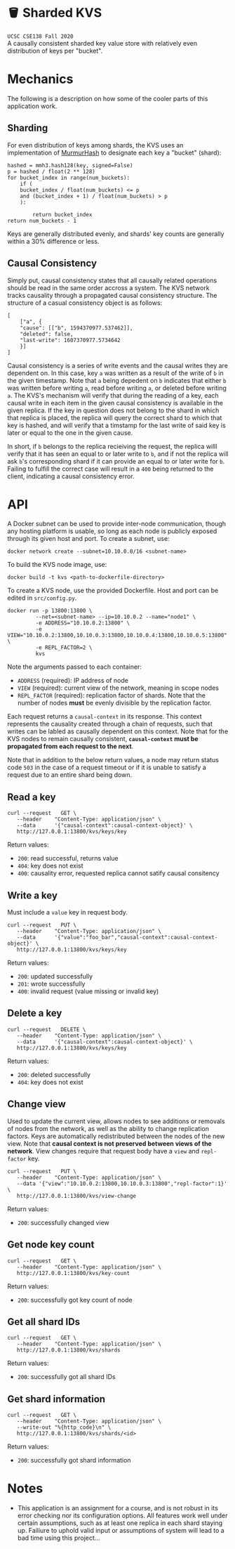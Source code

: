 # 🪣 Sharded KVS

`UCSC CSE138 Fall 2020`
</br>
A causally consistent sharded key value store with relatively even distribution of keys per "bucket".

# Mechanics

The following is a description on how some of the cooler parts of this application work.

## Sharding

For even distribution of keys among shards, the KVS uses an implementation of [MurmurHash](https://en.wikipedia.org/wiki/MurmurHash) to designate each key a "bucket" (shard):

    hashed = mmh3.hash128(key, signed=False)
    p = hashed / float(2 ** 128)
    for bucket_index in range(num_buckets):
        if (
    	bucket_index / float(num_buckets) <= p
    	and (bucket_index + 1) / float(num_buckets) > p
        ):

    	    return bucket_index
    return num_buckets - 1

Keys are generally distributed evenly, and shards' key counts are generally within a 30% difference or less.

## Causal Consistency

Simply put, causal consistency states that all causally related operations should be read in the same order accross a system. The KVS network tracks causality through a propagated causal consistency structure.
The structure of a casual consistency object is as follows:

    [
        ["a", {
        "cause": [["b", 1594370977.537462]],
        "deleted": false,
        "last-write": 1607370977.5734642
        }]
    ]

Causal consistency is a series of write events and the causal writes they are dependent on. In this case, key `a` was written as a result of the write of `b` in the given timestamp. Note that `a` being depedent on `b` indicates that either `b` was written before writing `a`, read before writing `a`, or deleted before writing `a`. The KVS's mechanism will verify that during the reading of a key, each causal write in each item in the given causal consistency is available in the given replica. If the key in question does not belong to the shard in which that replica is placed, the replica will query the correct shard to which that key is hashed, and will verify that a timstamp for the last write of said key is later or equal to the one in the given cause.

In short, if `b` belongs to the replica recieiving the request, the replica willl verify that it has seen an equal to or later write to `b`, and if not the replica will ask `b`'s corresponding shard if it can provide an equal to or later write for `b`. Failing to fulfill the correct case will result in a `400` being returned to the client, indicating a causal consistency error.

# API

A Docker subnet can be used to provide inter-node communication, though any hosting platform is usable, so long as each node is publicly exposed through its given host and port. To create a subnet, use:

    docker network create --subnet=10.10.0.0/16 <subnet-name>

To build the KVS node image, use:

    docker build -t kvs <path-to-dockerfile-directory>

To create a KVS node, use the provided Dockerfile. Host and port can be edited in `src/config.py`.

    docker run -p 13800:13800 \
             --net=<subnet-name> --ip=10.10.0.2 --name="node1" \
             -e ADDRESS="10.10.0.2:13800" \
             -e VIEW="10.10.0.2:13800,10.10.0.3:13800,10.10.0.4:13800,10.10.0.5:13800" \
             -e REPL_FACTOR=2 \
             kvs


Note the arguments passed to each container:

- `ADDRESS` (required): IP address of node
- `VIEW` (required): current view of the network, meaning in scope nodes
- `REPL_FACTOR` (required): replication factor of shards. Note that the number of nodes **must** be evenly divisible by the replication factor.

Each request returns a `causal-context` in its response. This context represents the causality created through a chain of requests, such that writes can be labled as causally dependent on this context. Note that for the KVS nodes to remain causally consistent, **`causal-context` must be propagated from each request to the next**.

Note that in addition to the below return values, a node may return status code `503` in the case of a request timeout or if it is unable to satisfy a request due to an entire shard being down.

## Read a key

    curl --request   GET \
       --header    "Content-Type: application/json" \
       --data      '{"causal-context":causal-context-object}' \
       http://127.0.0.1:13800/kvs/keys/key

Return values:

- `200`: read successful, returns value
- `404`: key does not exist
- `400`: causality error, requested replica cannot satify causal consitency

## Write a key

Must include a `value` key in request body.

    curl --request   PUT \
       --header    "Content-Type: application/json" \
       --data      '{"value":"foo_bar","causal-context":causal-context-object}' \
       http://127.0.0.1:13800/kvs/keys/key

Return values:

- `200`: updated successfully
- `201`: wrote successfully
- `400`: invalid request (value missing or invalid key)

## Delete a key

    curl --request   DELETE \
       --header    "Content-Type: application/json" \
       --data      '{"causal-context":causal-context-object}' \
       http://127.0.0.1:13800/kvs/keys/key

Return values:

- `200`: deleted successfully
- `404`: key does not exist

## Change view

Used to update the current view, allows nodes to see additions or removals of nodes from the network, as well as the ability to change replication factors. Keys are automatically redistributed between the nodes of the new view. Note that **causal context is not preserved between views of the network**. View changes require that request body have a `view` and `repl-factor` key.

    curl --request   PUT \
       --header    "Content-Type: application/json" \
       --data '{"view":"10.10.0.2:13800,10.10.0.3:13800","repl-factor":1}' \
       http://127.0.0.1:13800/kvs/view-change

Return values:

- `200`: successfully changed view

## Get node key count

    curl --request   GET \
       --header    "Content-Type: application/json" \
       http://127.0.0.1:13800/kvs/key-count

Return values:

- `200`: successfully got key count of node

## Get all shard IDs

    curl --request   GET \
       --header    "Content-Type: application/json" \
       http://127.0.0.1:13800/kvs/shards

Return values:

- `200`: successfully got all shard IDs

## Get shard information

    curl --request   GET \
       --header    "Content-Type: application/json" \
       --write-out "%{http_code}\n" \
       http://127.0.0.1:13800/kvs/shards/<id>

Return values:

- `200`: successfully got shard information

# Notes

- This application is an assignment for a course, and is not robust in its error checking nor its configuration options. All features work well under certain assumptions, such as at least one replica in each shard staying up. Failiure to uphold valid input or assumptions of system will lead to a bad time using this project...
